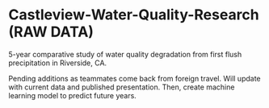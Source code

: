 # Castleview-Water-Quality-Research (RAW DATA)
5-year comparative study of water quality degradation from first flush precipitation in Riverside, CA.

Pending additions as teammates come back from foreign travel. Will update with current data and published presentation. Then, create machine learning model to predict future years.
